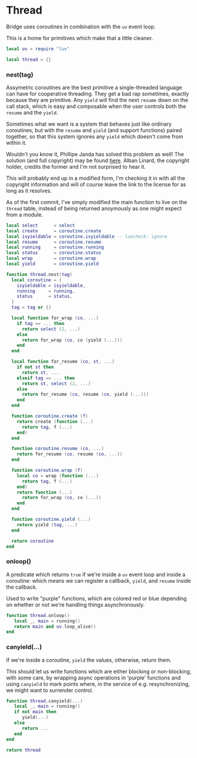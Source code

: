 # Thread


Bridge uses coroutines in combination with the `uv` event loop\.

This is a home for primitives which make that a little cleaner\.

```lua
local uv = require "luv"
```

```lua
local thread = {}
```


### nest\(tag\)

  Assymetric coroutines are the best primitive a single\-threaded language can
have for cooperative threading\.  They get a bad rap sometimes, exactly because
they are primitive\.  Any `yield` will find the next `resume` down on the call
stack, which is easy and composable when the user controls both the `resume`
and the `yield`\.

Sometimes what we want is a system that behaves just like ordinary coroutines,
but with the `resume` and `yield` \(and support functions\) paired together, so
that this system ignores any `yield` which doesn't come from within it\.

Wouldn't you know it, Phillipe Janda has solved this problem as well\!  The
solution \(and full copyright\) may be found [here]( https://github.com/saucisson/lua-coronest/blob/master/LICENSE)\.  Alban Linard, the
copyright holder, credits the former and I'm not surprised to hear it\.

This will probably end up in a modified form, I'm checking it in with all the
copyright information and will of course leave the link to the license for as
long as it resolves\.

As of the first commit, I've simply modified the main function to live on the
`thread` table, instead of being returned anoymously as one might expect from
a module\.

```lua
local select      = select
local create      = coroutine.create
local isyieldable = coroutine.isyieldable -- luacheck: ignore
local resume      = coroutine.resume
local running     = coroutine.running
local status      = coroutine.status
local wrap        = coroutine.wrap
local yield       = coroutine.yield

function thread.nest(tag)
  local coroutine = {
    isyieldable = isyieldable,
    running     = running,
    status      = status,
  }
  tag = tag or {}

  local function for_wrap (co, ...)
    if tag == ... then
      return select (2, ...)
    else
      return for_wrap (co, co (yield (...)))
    end
  end

  local function for_resume (co, st, ...)
    if not st then
      return st, ...
    elseif tag == ... then
      return st, select (2, ...)
    else
      return for_resume (co, resume (co, yield (...)))
    end
  end

  function coroutine.create (f)
    return create (function (...)
      return tag, f (...)
    end)
  end

  function coroutine.resume (co, ...)
    return for_resume (co, resume (co, ...))
  end

  function coroutine.wrap (f)
    local co = wrap (function (...)
      return tag, f (...)
    end)
    return function (...)
      return for_wrap (co, co (...))
    end
  end

  function coroutine.yield (...)
    return yield (tag, ...)
  end

  return coroutine
end
```


### onloop\(\)

A predicate which returns `true` if we're inside a `uv` event loop and inside
a coroutine: which means we can register a callback, `yield`, and `resume`
inside the callback\.

Used to write "purple" functions, which are colored red or blue depending on
whether or not we're handling things asynchronously\.

```lua
function thread.onloop()
   local _, main = running()
   return main and uv.loop_alive()
end
```


### canyield\(\.\.\.\)

If we're inside a coroutine, `yield` the values, otherwise, return them\.

This should let us write functions which are either blocking or non\-blocking,
with some care, by wrapping async operations in 'purple' functions and using
`canyield` to mark points where, in the service of e\.g\. resynchronizing, we
might want to surrender control\.

```lua
function thread.canyield(...)
   local _, main = running()
   if not main then
      yield(...)
   else
      return ...
   end
end
```

```lua
return thread
```
